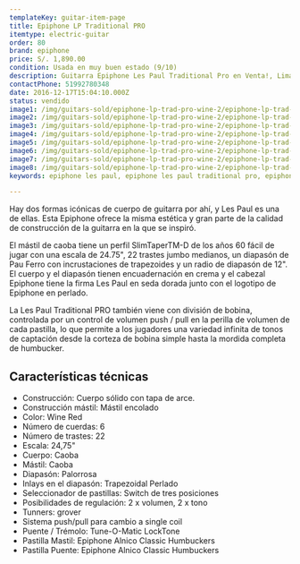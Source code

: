 ```yaml
---
templateKey: guitar-item-page
title: Epiphone LP Traditional PRO
itemtype: electric-guitar
order: 80
brand: epiphone
price: S/. 1,890.00
condition: Usada en muy buen estado (9/10)
description: Guitarra Epiphone Les Paul Traditional Pro en Venta!, Lima, Peru
contactPhone: 51992780348
date: 2016-12-17T15:04:10.000Z
status: vendido
image1: /img/guitars-sold/epiphone-lp-trad-pro-wine-2/epiphone-lp-trad-pro-wine-2-01-sold.jpg
image2: /img/guitars-sold/epiphone-lp-trad-pro-wine-2/epiphone-lp-trad-pro-wine-2-02-sold.jpg
image3: /img/guitars-sold/epiphone-lp-trad-pro-wine-2/epiphone-lp-trad-pro-wine-2-03-sold.jpg
image4: /img/guitars-sold/epiphone-lp-trad-pro-wine-2/epiphone-lp-trad-pro-wine-2-04-sold.jpg
image5: /img/guitars-sold/epiphone-lp-trad-pro-wine-2/epiphone-lp-trad-pro-wine-2-05-sold.jpg
image6: /img/guitars-sold/epiphone-lp-trad-pro-wine-2/epiphone-lp-trad-pro-wine-2-06-sold.jpg
image7: /img/guitars-sold/epiphone-lp-trad-pro-wine-2/epiphone-lp-trad-pro-wine-2-07-sold.jpg
image8: /img/guitars-sold/epiphone-lp-trad-pro-wine-2/epiphone-lp-trad-pro-wine-2-08-sold.jpg
keywords: epiphone les paul, epiphone les paul traditional pro, epiphone les paul traditional

---
```


Hay dos formas icónicas de cuerpo de guitarra por ahí, y Les Paul es una de ellas. Esta Epiphone ofrece la misma estética y gran parte de la calidad de construcción de la guitarra en la que se inspiró.

El mástil de caoba tiene un perfil SlimTaperTM-D de los años 60 fácil de jugar con una escala de 24.75", 22 trastes jumbo medianos, un diapasón de Pau Ferro con incrustaciones de trapezoides y un radio de diapasón de 12". El cuerpo y el diapasón tienen encuadernación en crema y el cabezal Epiphone tiene la firma Les Paul en seda dorada junto con el logotipo de Epiphone en perlado.

La Les Paul Traditional PRO también viene con división de bobina, controlada por un control de volumen push / pull en la perilla de volumen de cada pastilla, lo que permite a los jugadores una variedad infinita de tonos de captación desde la corteza de bobina simple hasta la mordida completa de humbucker.

## Características técnicas

* Construcción: Cuerpo sólido con tapa de arce.
* Construcción mástil: Mástil encolado
* Color: Wine Red
* Número de cuerdas: 6
* Número de trastes: 22
* Escala: 24,75"
* Cuerpo: Caoba
* Mástil: Caoba
* Diapasón: Palorrosa
* Inlays en el diapasón: Trapezoidal Perlado
* Seleccionador de pastillas: Switch de tres posiciones
* Posibilidades de regulación: 2 x volumen, 2 x tono
* Tunners: grover
* Sistema push/pull para cambio a single coil
* Puente / Trémolo: Tune-O-Matic LockTone
* Pastilla Mastil: Epiphone Alnico Classic Humbuckers
* Pastilla Puente: Epiphone Alnico Classic Humbuckers